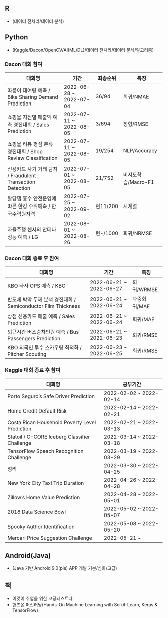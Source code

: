 ## R 
 * (데이터 전처리/데이터 분석)

## Python
 * (Kaggle/Dacon/OpenCV/AI(ML/DL)/데이터 전처리/데이터 분석/알고리즘)
 
### Dacon 대회 참여

|대회명|기간|최종순위|특징|
|------|---|---|---|
|따릉이 대여량 예측 / Bike Sharing Demand Prediction|2022-06-28 ~ 2022-07-04|36/94|회귀/NMAE|
|쇼핑몰 지점별 매출액 예측 경진대회 / Sales Prediction|2022-07-11 ~ 2022-08-05|3/694|정형/RMSE|
|쇼핑몰 리뷰 평점 분류 경진대회 / Shop Review Classification|2022-07-11 ~ 2022-08-05|19/254|NLP/Accuracy|
|신용카드 사기 거래 탐지 / Fraudulent Transaction Detection|2022-07-01 ~ 2022-08-05|21/752|비지도학습/Macro-F1|
|팔당댐 홍수 안전운영에 따른 한강 수위예측 / 한국수력원자력|2022-07-25 ~ 2022-09-02|현11/200|시계열|
|자율주행 센서의 안테나 성능 예측 / LG|2022-08-01 ~ 2022-08-26|현-/1000|회귀/NRMSE|


### Dacon 대회 종료 후 참여

|대회명|기간|특징|
|------|---|---|
|KBO 타자 OPS 예측 / KBO|2022-06-21 ~ 2022-06-27|회귀/WRMSE|
|반도체 박막 두께 분석 경진대회 / Semiconductor Film Thickness|2022-06-21 ~ 2022-06-24|다중회귀/MAE|
|상점 신용카드 매출 예측 / Sales Prediction|2022-06-21 ~ 2022-06-24|회귀/MAE|
|퇴근시간 버스승차인원 예측 / Bus Passengers Prediction|2022-06-21 ~ 2022-06-23|회귀/RMSE|
|KBO 외국인 투수 스카우팅 최적화 / Pitcher Scouting|2022-06-23 ~ 2022-06-25|회귀/RMSE|


### Kaggle 대회 종료 후 참여

|대회명|공부기간|
|------|---|
|Porto Seguro’s Safe Driver Prediction|2022-02-02 ~ 2022-02-14|
|Home Credit Default Risk|2022-02-14 ~ 2022-02-21|
|Costa Rican Household Poverty Level Prediction|2022-02-21 ~ 2022-03-13|
|Statoil / C-CORE Iceberg Classifier Challenge|2022-03-14 ~ 2022-03-18|
|TensorFlow Speech Recognition Challenge|2022-03-19 ~ 2022-03-29|
|정리|2022-03-30 ~ 2022-04-25|
|New York City Taxi Trip Duration|2022-04-26 ~ 2022-04-28|
|Zillow’s Home Value Prediction|2022-04-28 ~ 2022-05-01|
|2018 Data Science Bowl|2022-05-02 ~ 2022-05-07|
|Spooky Author Identification|2022-05-08 ~ 2022-05-20|
|Mercari Price Suggestion Challenge|2022-05-21 ~ |

## Android(Java)
 * (Java 기반 Android 9.0(pie) APP 개발 기본/심화/고급)

## 책
 * 이것이 취업을 위한 코딩테스트다
 * 핸즈온 머신러닝(Hands-On Machine Learning with Scikit-Learn, Keras & TensorFlow)
